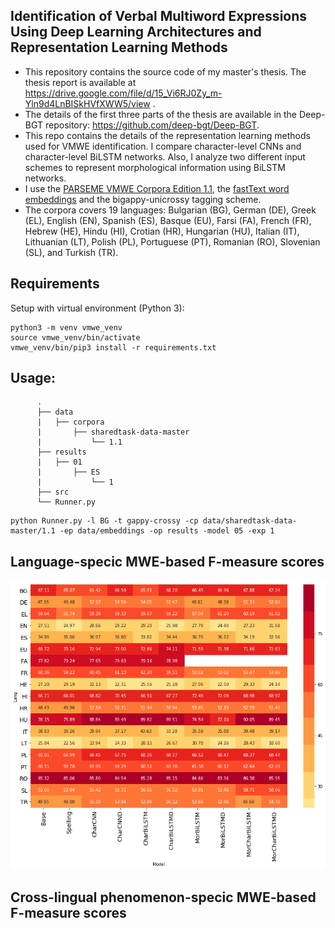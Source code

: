 ## Identification of Verbal Multiword Expressions Using Deep Learning Architectures and Representation Learning Methods

- This repository contains the source code of my master's thesis. The thesis report is available at  https://drive.google.com/file/d/15_Vi6RJ0Zy_m-Yln9d4LnBISkHVfXWW5/view . 
- The details of the first three parts of the thesis are available in the Deep-BGT repository: https://github.com/deep-bgt/Deep-BGT. 
- This repo contains the details of the representation learning methods used for VMWE identification. I compare character-level CNNs and character-level BiLSTM networks. Also, I analyze two different input schemes to represent morphological information using BiLSTM networks.
- I use the [PARSEME VMWE Corpora Edition 1.1](http://multiword.sourceforge.net/PHITE.php?sitesig=CONF&page=CONF_04_LAW-MWE-CxG_2018___lb__COLING__rb__), the [fastText word embeddings](https://github.com/facebookresearch/fastText/blob/master/docs/crawl-vectors.md) and the bigappy-unicrossy tagging scheme.
- The corpora covers 19 languages:
          Bulgarian (BG), German (DE), Greek (EL), English (EN), Spanish (ES), Basque (EU), Farsi (FA), French (FR),
          Hebrew (HE), Hindu (HI), Crotian (HR), Hungarian (HU), Italian (IT), Lithuanian (LT),
           Polish (PL), Portuguese (PT), Romanian (RO), Slovenian (SL), and Turkish (TR).

## Requirements

Setup with virtual environment (Python 3):
```
python3 -m venv vmwe_venv
source vmwe_venv/bin/activate
vmwe_venv/bin/pip3 install -r requirements.txt
```
## Usage:

          .
          ├── data
          |   ├── corpora
          |       ├── sharedtask-data-master
          |           └── 1.1
          ├── results
          |   ├── 01
          |       ├── ES
          |           └── 1
          ├── src
          └── Runner.py
```
python Runner.py -l BG -t gappy-crossy -cp data/sharedtask-data-master/1.1 -ep data/embeddings -op results -model 05 -exp 1
```
## Language-specic MWE-based F-measure scores 
![MWE-based F1 scores](results.png)
## Cross-lingual phenomenon-specic MWE-based F-measure scores

